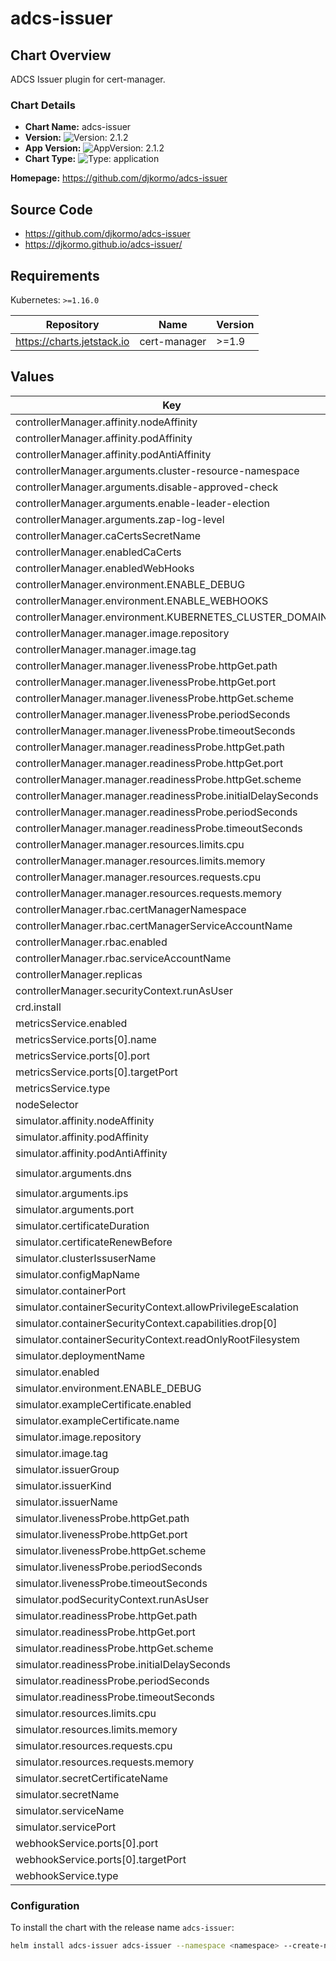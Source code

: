 # adcs-issuer

## Chart Overview

ADCS Issuer plugin for cert-manager.

### Chart Details

- **Chart Name:** adcs-issuer
- **Version:** ![Version: 2.1.2](https://img.shields.io/badge/Version-2.1.2-informational?style=flat-square)
- **App Version:** ![AppVersion: 2.1.2](https://img.shields.io/badge/AppVersion-2.1.2-informational?style=flat-square)
- **Chart Type:** ![Type: application](https://img.shields.io/badge/Type-application-informational?style=flat-square)

**Homepage:** <https://github.com/djkormo/adcs-issuer>

## Source Code

* <https://github.com/djkormo/adcs-issuer>
* <https://djkormo.github.io/adcs-issuer/>

## Requirements

Kubernetes: `>=1.16.0`

| Repository | Name | Version |
|------------|------|---------|
| https://charts.jetstack.io | cert-manager | >=1.9 |

## Values

| Key | Type | Default | Description |
|-----|------|---------|-------------|
| controllerManager.affinity.nodeAffinity | object | `{}` |  |
| controllerManager.affinity.podAffinity | object | `{}` |  |
| controllerManager.affinity.podAntiAffinity | object | `{}` |  |
| controllerManager.arguments.cluster-resource-namespace | string | `"adcs-issuer"` |  |
| controllerManager.arguments.disable-approved-check | string | `"false"` |  |
| controllerManager.arguments.enable-leader-election | string | `"true"` |  |
| controllerManager.arguments.zap-log-level | int | `5` |  |
| controllerManager.caCertsSecretName | string | `"ca-certificates"` |  |
| controllerManager.enabledCaCerts | bool | `false` |  |
| controllerManager.enabledWebHooks | bool | `false` |  |
| controllerManager.environment.ENABLE_DEBUG | string | `"false"` |  |
| controllerManager.environment.ENABLE_WEBHOOKS | string | `"false"` |  |
| controllerManager.environment.KUBERNETES_CLUSTER_DOMAIN | string | `"cluster.local"` |  |
| controllerManager.manager.image.repository | string | `"djkormo/adcs-issuer"` |  |
| controllerManager.manager.image.tag | string | `"2.1.2"` |  |
| controllerManager.manager.livenessProbe.httpGet.path | string | `"/healthz"` |  |
| controllerManager.manager.livenessProbe.httpGet.port | int | `8081` |  |
| controllerManager.manager.livenessProbe.httpGet.scheme | string | `"HTTP"` |  |
| controllerManager.manager.livenessProbe.periodSeconds | int | `10` |  |
| controllerManager.manager.livenessProbe.timeoutSeconds | int | `10` |  |
| controllerManager.manager.readinessProbe.httpGet.path | string | `"/readyz"` |  |
| controllerManager.manager.readinessProbe.httpGet.port | int | `8081` |  |
| controllerManager.manager.readinessProbe.httpGet.scheme | string | `"HTTP"` |  |
| controllerManager.manager.readinessProbe.initialDelaySeconds | int | `10` |  |
| controllerManager.manager.readinessProbe.periodSeconds | int | `20` |  |
| controllerManager.manager.readinessProbe.timeoutSeconds | int | `20` |  |
| controllerManager.manager.resources.limits.cpu | string | `"100m"` |  |
| controllerManager.manager.resources.limits.memory | string | `"500Mi"` |  |
| controllerManager.manager.resources.requests.cpu | string | `"100m"` |  |
| controllerManager.manager.resources.requests.memory | string | `"100Mi"` |  |
| controllerManager.rbac.certManagerNamespace | string | `"cert-manager"` |  |
| controllerManager.rbac.certManagerServiceAccountName | string | `"cert-manager"` |  |
| controllerManager.rbac.enabled | bool | `true` |  |
| controllerManager.rbac.serviceAccountName | string | `"adcs-issuer"` |  |
| controllerManager.replicas | int | `1` |  |
| controllerManager.securityContext.runAsUser | int | `1000` |  |
| crd.install | bool | `true` |  |
| metricsService.enabled | bool | `true` |  |
| metricsService.ports[0].name | string | `"https"` |  |
| metricsService.ports[0].port | int | `8443` |  |
| metricsService.ports[0].targetPort | string | `"https"` |  |
| metricsService.type | string | `"ClusterIP"` |  |
| nodeSelector | object | `{}` |  |
| simulator.affinity.nodeAffinity | object | `{}` |  |
| simulator.affinity.podAffinity | object | `{}` |  |
| simulator.affinity.podAntiAffinity | object | `{}` |  |
| simulator.arguments.dns | string | `"adcs-sim-service.adcs-issuer.svc,adcs2.example.com"` |  |
| simulator.arguments.ips | string | `"10.10.10.1,10.10.10.2"` |  |
| simulator.arguments.port | int | `8443` |  |
| simulator.certificateDuration | string | `"2160h"` |  |
| simulator.certificateRenewBefore | string | `"360h"` |  |
| simulator.clusterIssuserName | string | `"adcs-sim-adcsclusterissuer"` |  |
| simulator.configMapName | string | `"adcs-sim-configmap"` |  |
| simulator.containerPort | int | `8443` |  |
| simulator.containerSecurityContext.allowPrivilegeEscalation | bool | `false` |  |
| simulator.containerSecurityContext.capabilities.drop[0] | string | `"ALL"` |  |
| simulator.containerSecurityContext.readOnlyRootFilesystem | bool | `true` |  |
| simulator.deploymentName | string | `"adcs-sim-deployment"` |  |
| simulator.enabled | bool | `false` |  |
| simulator.environment.ENABLE_DEBUG | string | `"false"` |  |
| simulator.exampleCertificate.enabled | bool | `true` |  |
| simulator.exampleCertificate.name | string | `"adcs-sim-certificate"` |  |
| simulator.image.repository | string | `"djkormo/adcs-sim"` |  |
| simulator.image.tag | string | `"0.0.6"` |  |
| simulator.issuerGroup | string | `"cert-manager.io"` |  |
| simulator.issuerKind | string | `"Issuer"` |  |
| simulator.issuerName | string | `"adcs-sim-issuer"` |  |
| simulator.livenessProbe.httpGet.path | string | `"/healthz"` |  |
| simulator.livenessProbe.httpGet.port | int | `8443` |  |
| simulator.livenessProbe.httpGet.scheme | string | `"HTTPS"` |  |
| simulator.livenessProbe.periodSeconds | int | `10` |  |
| simulator.livenessProbe.timeoutSeconds | int | `10` |  |
| simulator.podSecurityContext.runAsUser | int | `1000` |  |
| simulator.readinessProbe.httpGet.path | string | `"/readyz"` |  |
| simulator.readinessProbe.httpGet.port | int | `8443` |  |
| simulator.readinessProbe.httpGet.scheme | string | `"HTTPS"` |  |
| simulator.readinessProbe.initialDelaySeconds | int | `10` |  |
| simulator.readinessProbe.periodSeconds | int | `20` |  |
| simulator.readinessProbe.timeoutSeconds | int | `20` |  |
| simulator.resources.limits.cpu | string | `"100m"` |  |
| simulator.resources.limits.memory | string | `"500Mi"` |  |
| simulator.resources.requests.cpu | string | `"100m"` |  |
| simulator.resources.requests.memory | string | `"100Mi"` |  |
| simulator.secretCertificateName | string | `"adcs-sim-certificate-secret"` |  |
| simulator.secretName | string | `"adcs-sim-secret"` |  |
| simulator.serviceName | string | `"adcs-sim-service"` |  |
| simulator.servicePort | int | `8443` |  |
| webhookService.ports[0].port | int | `443` |  |
| webhookService.ports[0].targetPort | int | `9443` |  |
| webhookService.type | string | `"ClusterIP"` |  |

### Configuration

To install the chart with the release name `adcs-issuer`:

```bash
helm install adcs-issuer adcs-issuer --namespace <namespace> --create-namespace
```

